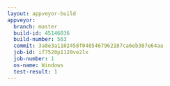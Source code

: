 ```yaml
---
layout: appveyor-build
appveyor:
  branch: master
  build-id: 45146036
  build-number: 563
  commit: 3a8e3a1102458f0485467962187ca6eb387e64aa
  job-id: if7520p1120ve2lx
  job-number: 1
  os-name: Windows
  test-result: 1
---
```

